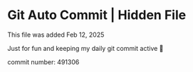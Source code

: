 # Git Auto Commit | Hidden File

This file was added Feb 12, 2025

Just for fun and keeping my daily git commit active 🤪

commit number: 491306
